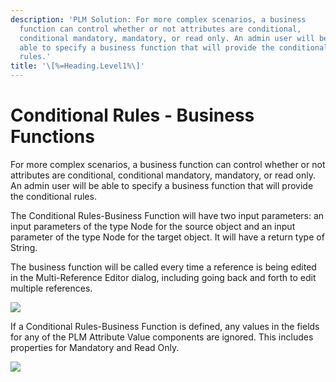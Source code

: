 ```yaml
---
description: 'PLM Solution: For more complex scenarios, a business
  function can control whether or not attributes are conditional,
  conditional mandatory, mandatory, or read only. An admin user will be
  able to specify a business function that will provide the conditional
  rules.'
title: '\[%=Heading.Level1%\]'
---
```


Conditional Rules - Business Functions
======================================

For more complex scenarios, a business function can control whether or
not attributes are conditional, conditional mandatory, mandatory, or
read only. An admin user will be able to specify a business function
that will provide the conditional rules.

The Conditional Rules-Business Function will have two input parameters:
an input parameters of the type Node for the source object and an input
parameter of the type Node for the target object. It will have a return
type of String.

The business function will be called every time a reference is being
edited in the Multi-Reference Editor dialog, including going back and
forth to edit multiple references.

![](../../../../Resources/Images/Solution%20Enablement/PLM/MRE-Conditional11.1.png)

If a Conditional Rules-Business Function is defined, any values in the
fields for any of the PLM Attribute Value components are ignored. This
includes properties for Mandatory and Read Only.

![](../../../../Resources/Images/Solution%20Enablement/PLM/MRE-Conditional12.png)

 
